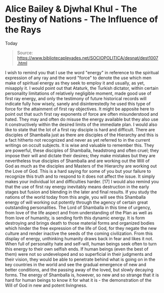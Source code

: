 # Alice Bailey & Djwhal Khul - The Destiny of Nations - The Influence of the Rays
Today

> Source: https://www.bibliotecapleyades.net/SOCIOPOLITICA/desnat/dest1007.html

I wish to remind you that I use the word "energy" in reference to the spiritual expression of any ray and the word "force" to denote the use which men make of spiritual energy as they seek to employ it and usually, as yet, misapply it. I would point out that Ataturk, the Turkish dictator, within certain personality limitations of relatively negligible moment, made good use of first ray energy, and only the testimony of future historical records will indicate fully how wisely, sanely and disinterestedly he used this type of force for the attainment of first ray objectives. It might be apposite here to point out that such first ray exponents of force are often misunderstood and hated. They may and often do misuse the energy available but they also use it constructively within the desired limits of the immediate plan. I would also like to state that the lot of a first ray disciple is hard and difficult. There are disciples of Shamballa just as there are disciples of the Hierarchy and this is a fact hitherto not recognized and never as yet referred to in the current writings on occult subjects. It is wise and valuable to remember this. They are powerful, these disciples of Shamballa, headstrong and often cruel; they impose their will and dictate their desires; they make mistakes but they are nevertheless true disciples of Shamballa and are working out the Will of God as much as the disciples and Masters of the Hierarchy are working out the Love of God.
This is a hard saying for some of you but your failure to recognize this truth and to respond to it does not affect the issue. It simply makes your individual lot and difficulties harder. [17]
I would also remind you that the use of first ray energy inevitably means destruction in the early stages but fusion and blending in the later and final results. If you study the nations of the world today from this angle, you will see this Shamballa energy of will working out potently through the agency of certain great outstanding personalities. The Lord of Shamballa in this time of urgency, from love of the life aspect and from understanding of the Plan as well as from love of humanity, is sending forth this dynamic energy. It is form destroying and brings death to those material forms and organized bodies which hinder the free expression of the life of God, for they negate the new culture and render inactive the seeds of the coming civilization.
From this display of energy, unthinking humanity draws back in fear and likes it not. When full of personality hate and self-will, human beings seek often to turn this energy to their own selfish ends. If human beings (even the best of them) were not so undeveloped and so superficial in their judgments and their vision, they would be able to penetrate behind what is going on in the key countries in the world and see the gradual emergence of new and better conditions, and the passing away of the loved, but slowly decaying forms. The energy of Shamballa is, however, so new and so strange that it is hard for human beings to know it for what it is - the demonstration of the Will of God in new and potent livingness.
